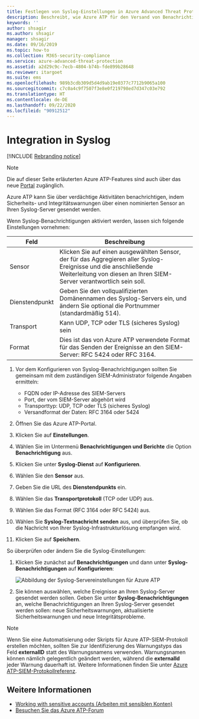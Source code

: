 ```yaml
---
title: Festlegen von Syslog-Einstellungen in Azure Advanced Threat Protection
description: Beschreibt, wie Azure ATP für den Versand von Benachrichtigungen (per E-Mail oder Azure ATP-Ereignisweiterleitung) bei verdächtigen Aktivitäten konfiguriert werden kann
keywords: ''
author: shsagir
ms.author: shsagir
manager: shsagir
ms.date: 09/16/2019
ms.topic: how-to
ms.collection: M365-security-compliance
ms.service: azure-advanced-threat-protection
ms.assetid: a2d29c9c-7ecb-4804-b74b-fde899b28648
ms.reviewer: itargoet
ms.suite: ems
ms.openlocfilehash: 989b3cdb309d5d4d9ab19e0377c7712b9065a100
ms.sourcegitcommit: c7c0a4c9f7507f3e8e0f219798ed7d347c03e792
ms.translationtype: HT
ms.contentlocale: de-DE
ms.lasthandoff: 09/22/2020
ms.locfileid: "90912512"
---
```

# <a name="integrate-with-syslog"></a>Integration in Syslog

[!INCLUDE [Rebranding notice](includes/rebranding.md)]

> [!NOTE]
> Die auf dieser Seite erläuterten Azure ATP-Features sind auch über das neue [Portal](https://portal.cloudappsecurity.com) zugänglich.

Azure ATP kann Sie über verdächtige Aktivitäten benachrichtigen, indem Sicherheits- und Integritätswarnungen über einen nominierten Sensor an Ihren Syslog-Server gesendet werden.

Wenn Syslog-Benachrichtigungen aktiviert werden, lassen sich folgende Einstellungen vornehmen:

   |Feld|Beschreibung|
   |---------|---------------|
   |Sensor|Klicken Sie auf einen ausgewählten Sensor, der für das Aggregieren aller Syslog-Ereignisse und die anschließende Weiterleitung von diesen an Ihren SIEM-Server verantwortlich sein soll.|
   |Dienstendpunkt|Geben Sie den vollqualifizierten Domänennamen des Syslog-Servers ein, und ändern Sie optional die Portnummer (standardmäßig 514).|
   |Transport|Kann UDP, TCP oder TLS (sicheres Syslog) sein|
   |Format|Dies ist das von Azure ATP verwendete Format für das Senden der Ereignisse an den SIEM-Server: RFC 5424 oder RFC 3164.|

1. Vor dem Konfigurieren von Syslog-Benachrichtigungen sollten Sie gemeinsam mit dem zuständigen SIEM-Administrator folgende Angaben ermitteln:

    - FQDN oder IP-Adresse des SIEM-Servers
    - Port, der vom SIEM-Server abgehört wird
    - Transporttyp: UDP, TCP oder TLS (sicheres Syslog)
    - Versandformat der Daten: RFC 3164 oder 5424

1. Öffnen Sie das Azure ATP-Portal.
1. Klicken Sie auf **Einstellungen**.
1. Wählen Sie im Untermenü **Benachrichtigungen und Berichte** die Option **Benachrichtigung** aus.
1. Klicken Sie unter **Syslog-Dienst** auf **Konfigurieren**.
1. Wählen Sie den **Sensor** aus.
1. Geben Sie die URL des **Dienstendpunkts** ein.
1. Wählen Sie das **Transportprotokoll** (TCP oder UDP) aus.
1. Wählen Sie das Format (RFC 3164 oder RFC 5424) aus.
1. Wählen Sie **Syslog-Textnachricht senden** aus, und überprüfen Sie, ob die Nachricht von Ihrer Syslog-Infrastrukturlösung empfangen wird.
1. Klicken Sie auf **Speichern**.

So überprüfen oder ändern Sie die Syslog-Einstellungen:

1. Klicken Sie zunächst auf **Benachrichtigungen** und dann unter **Syslog-Benachrichtigungen** auf **Konfigurieren**:

    ![Abbildung der Syslog-Servereinstellungen für Azure ATP](media/atp-syslog.png)

1. Sie können auswählen, welche Ereignisse an Ihren Syslog-Server gesendet werden sollen. Geben Sie unter **Syslog-Benachrichtigungen** an, welche Benachrichtigungen an Ihren Syslog-Server gesendet werden sollen: neue Sicherheitswarnungen, aktualisierte Sicherheitswarnungen und neue Integritätsprobleme.

> [!NOTE]
> Wenn Sie eine Automatisierung oder Skripts für Azure ATP-SIEM-Protokoll erstellen möchten, sollten Sie zur Identifizierung des Warnungstyps das Feld **externalID** statt des Warnungsnamens verwenden. Warnungsnamen können nämlich gelegentlich geändert werden, während die **externalId** jeder Warnung dauerhaft ist. Weitere Informationen finden Sie unter [Azure ATP-SIEM-Protokollreferenz](cef-format-sa.md).

## <a name="see-also"></a>Weitere Informationen

- [Working with sensitive accounts (Arbeiten mit sensiblen Konten)](sensitive-accounts.md)
- [Besuchen Sie das Azure ATP-Forum](https://aka.ms/azureatpcommunity)
